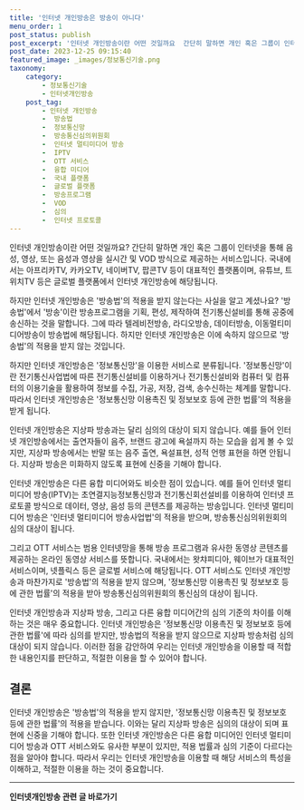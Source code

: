 ```yaml
---
title: '인터넷 개인방송은 방송이 아니다'
menu_order: 1
post_status: publish
post_excerpt: '인터넷 개인방송이란 어떤 것일까요  간단히 말하면 개인 혹은 그룹이 인터넷을 통해 음성, 영상, 또는 음성과 영상을 실시간 및 VOD 방식으로 제공하는 서비스입니다. 국내에서는 아프리카TV, 카카오TV, 네이버TV, 팝콘TV 등이 대표적인 플랫폼이며, 유튜브, 트위치TV 등은 글로벌 플랫폼에서 인터넷 개인방송에 해당됩니다.'
post_date: 2023-12-25 09:15:40
featured_image: _images/정보통신기술.png
taxonomy:
    category:
        - 정보통신기술
        - 인터넷개인방송
    post_tag:
        - 인터넷 개인방송
        -  방송법
        -  정보통신망
        -  방송통신심의위원회
        -  인터넷 멀티미디어 방송
        -  IPTV
        -  OTT 서비스
        -  융합 미디어
        -  국내 플랫폼
        -  글로벌 플랫폼
        -  방송프로그램
        -  VOD
        -  심의
        -  인터넷 프로토콜
---
```



인터넷 개인방송이란 어떤 것일까요? 간단히 말하면 개인 혹은 그룹이 인터넷을 통해 음성, 영상, 또는 음성과 영상을 실시간 및 VOD 방식으로 제공하는 서비스입니다. 국내에서는 아프리카TV, 카카오TV, 네이버TV, 팝콘TV 등이 대표적인 플랫폼이며, 유튜브, 트위치TV 등은 글로벌 플랫폼에서 인터넷 개인방송에 해당됩니다.

하지만 인터넷 개인방송은 '방송법'의 적용을 받지 않는다는 사실을 알고 계셨나요? '방송법'에서 '방송'이란 방송프로그램을 기획, 편성, 제작하여 전기통신설비를 통해 공중에 송신하는 것을 말합니다. 그에 따라 텔레비전방송, 라디오방송, 데이터방송, 이동멀티미디어방송이 방송법에 해당됩니다. 하지만 인터넷 개인방송은 이에 속하지 않으므로 '방송법'의 적용을 받지 않는 것입니다.

하지만 인터넷 개인방송은 '정보통신망'을 이용한 서비스로 분류됩니다. '정보통신망'이란 전기통신사업법에 따른 전기통신설비를 이용하거나 전기통신설비와 컴퓨터 및 컴퓨터의 이용기술을 활용하여 정보를 수집, 가공, 저장, 검색, 송수신하는 체계를 말합니다. 따라서 인터넷 개인방송은 '정보통신망 이용촉진 및 정보보호 등에 관한 법률'의 적용을 받게 됩니다.

인터넷 개인방송은 지상파 방송과는 달리 심의의 대상이 되지 않습니다. 예를 들어 인터넷 개인방송에서는 출연자들이 음주, 브랜드 광고에 욕설까지 하는 모습을 쉽게 볼 수 있지만, 지상파 방송에서는 반말 또는 음주 출연, 욕설표현, 성적 언행 표현을 하면 안됩니다. 지상파 방송은 미화하지 않도록 표현에 신중을 기해야 합니다. 

인터넷 개인방송은 다른 융합 미디어와도 비슷한 점이 있습니다. 예를 들어 인터넷 멀티미디어 방송(IPTV)는 초연결지능정보통신망과 전기통신회선설비를 이용하여 인터넷 프로토콜 방식으로 데이터, 영상, 음성 등의 콘텐츠를 제공하는 방송입니다. 인터넷 멀티미디어 방송은 '인터넷 멀티미디어 방송사업법'의 적용을 받으며, 방송통신심의위원회의 심의 대상이 됩니다. 

그리고 OTT 서비스는 범용 인터넷망을 통해 방송 프로그램과 유사한 동영상 콘텐츠를 제공하는 온라인 동영상 서비스를 뜻합니다. 국내에서는 왓챠피디아, 웨이브가 대표적인 서비스이며, 넷플릭스 등은 글로벌 서비스에 해당됩니다. OTT 서비스도 인터넷 개인방송과 마찬가지로 '방송법'의 적용을 받지 않으며, '정보통신망 이용촉진 및 정보보호 등에 관한 법률'의 적용을 받아 방송통신심의위원회의 통신심의 대상이 됩니다.

인터넷 개인방송과 지상파 방송, 그리고 다른 융합 미디어간의 심의 기준의 차이를 이해하는 것은 매우 중요합니다. 인터넷 개인방송은 '정보통신망 이용촉진 및 정보보호 등에 관한 법률'에 따라 심의를 받지만, 방송법의 적용을 받지 않으므로 지상파 방송처럼 심의 대상이 되지 않습니다. 이러한 점을 감안하여 우리는 인터넷 개인방송을 이용할 때 적합한 내용인지를 판단하고, 적절한 이용을 할 수 있어야 합니다.

## 결론

인터넷 개인방송은 '방송법'의 적용을 받지 않지만, '정보통신망 이용촉진 및 정보보호 등에 관한 법률'의 적용을 받습니다. 이와는 달리 지상파 방송은 심의의 대상이 되며 표현에 신중을 기해야 합니다. 또한 인터넷 개인방송은 다른 융합 미디어인 인터넷 멀티미디어 방송과 OTT 서비스와도 유사한 부분이 있지만, 적용 법률과 심의 기준이 다르다는 점을 알아야 합니다. 따라서 우리는 인터넷 개인방송을 이용할 때 해당 서비스의 특성을 이해하고, 적절한 이용을 하는 것이 중요합니다.
<!-- wp:separator -->
<hr class="wp-block-separator has-alpha-channel-opacity"/>
<!-- /wp:separator -->

<!-- wp:group {"backgroundColor":"base","layout":{"type":"constrained"}} -->
<div class="wp-block-group has-base-background-color has-background"><!-- wp:paragraph {"align":"center","fontSize":"medium"} -->
<p class="has-text-align-center has-large-font-size"><strong>인터넷개인방송 관련 글 바로가기</strong></p>
<!-- /wp:paragraph -->


<!-- wp:latest-posts
{"categories":[{"id":35028,"count":19,"description":"","link":"https://uknowlaw.com/category/%ec%9d%b8%ed%84%b0%eb%84%b7%ea%b0%9c%ec%9d%b8%eb%b0%a9%ec%86%a1/","name":"인터넷개인방송","slug":"인터넷개인방송","taxonomy":"category","parent":0,"meta":[],"_links":{"self":[{"href":"https://uknowlaw.com/wp-json/wp/v2/categories/35028"}],"collection":[{"href":"https://uknowlaw.com/wp-json/wp/v2/categories"}],"about":[{"href":"https://uknowlaw.com/wp-json/wp/v2/taxonomies/category"}],"wp:post_type":[{"href":"https://uknowlaw.com/wp-json/wp/v2/posts?categories=35028"}],"curies":[{"name":"wp","href":"https://api.w.org/{rel}","templated":true}]}}],"postsToShow":100,"excerptLength":28,"postLayout":"grid","columns":2,"featuredImageAlign":"left","featuredImageSizeSlug":"large","fontSize":"small"} /--></div>
<!-- /wp:group -->